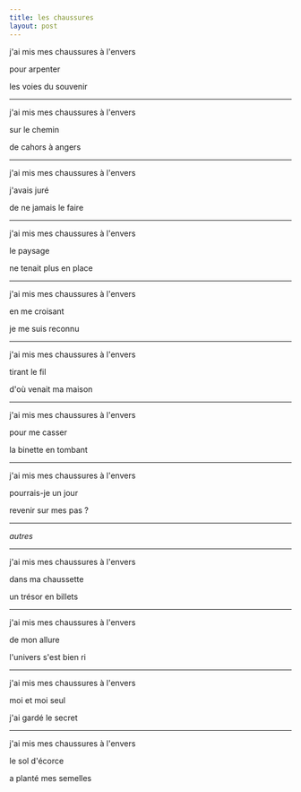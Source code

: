 ```yaml
---
title: les chaussures
layout: post
---
```


j'ai mis mes chaussures à l'envers

pour arpenter

les voies du souvenir

---

j'ai mis mes chaussures à l'envers

sur le chemin

de cahors à angers

---

j'ai mis mes chaussures à l'envers

j'avais juré

de ne jamais le faire

---

j'ai mis mes chaussures à l'envers

le paysage

ne tenait plus en place

---

j'ai mis mes chaussures à l'envers

en me croisant

je me suis reconnu

---

j'ai mis mes chaussures à l'envers

tirant le fil

d'où venait ma maison

---

j'ai mis mes chaussures à l'envers

pour me casser

la binette en tombant

---

j'ai mis mes chaussures à l'envers

pourrais-je un jour

revenir sur mes pas ?

---

*autres*

---

j'ai mis mes chaussures à l'envers

dans ma chaussette

un trésor en billets

---

j'ai mis mes chaussures à l'envers

de mon allure

l'univers s'est bien ri

---

j'ai mis mes chaussures à l'envers

moi et moi seul

j'ai gardé le secret

---

j'ai mis mes chaussures à l'envers

le sol d'écorce

a planté mes semelles
